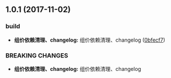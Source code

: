 <a name="1.0.1"></a>
## 1.0.1 (2017-11-02)


### build

* **组价依赖清理、changelog:** 组价依赖清理、changelog ([0bfecf7](https://github.com/tinper-bee/bee-collapse/commit/0bfecf7))


### BREAKING CHANGES

* **组价依赖清理、changelog:** 组价依赖清理、changelog



